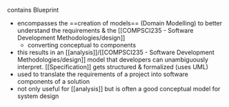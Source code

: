 contains Blueprint

- encompasses the ==creation of models== (Domain Modelling) to better understand the requirements & the [[COMPSCI235 - Software Development Methodologies/design]]
	- converting conceptual to components
- this results in an [[analysis]]/[[COMPSCI235 - Software Development Methodologies/design]] model that developers can unambiguously interpret. [[Specification]] gets structured & formalized (uses UML)
- used to translate the requirements of a project into software components of a solution
- not only useful for [[analysis]] but is often a good conceptual model for system design

